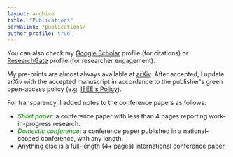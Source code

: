 ```yaml
---
layout: archive
title: "Publications"
permalink: /publications/
author_profile: true
---
```


<style type="text/css">
.bibbase_note {
    color: red;
    font-weight: bold;
}

.note {
    color: green;
    font-style: italic;
}
</style>

You can also check my [Google Scholar](https://scholar.google.com/citations?user=4yzonSsAAAAJ&hl) profile (for citations) or [ResearchGate](https://www.researchgate.net/profile/Murilo_Marinho) profile (for researcher engagement).

My pre-prints are almost always available at [arXiv](https://arxiv.org/search/cs?searchtype=author&query=Marinho%2C+M+M).
After accepted, I update arXiv with the accepted manuscript in accordance to the publisher's green open-access policy (e.g. [IEEE's Policy](https://open.ieee.org/index.php/about-ieee-open-access/faqs/)).

For transparency, I added notes to the conference papers as follows:
- <span class="note">Short paper</span>: a conference paper with less than 4 pages reporting work-in-progress research.
- <span class="note">Domestic conference</span>: a conference paper published in a national-scoped conference, with any length.
- Anything else is a full-length (4+ pages) international conference paper.

<script src="https://bibbase.org/show?bib=mmmarinho.github.io%2Ffiles%2Fmurilomarinho.bib&jsonp=1&group0=type&css=mmmarinho.github.io/_sass/_bibbase.css"></script> 
